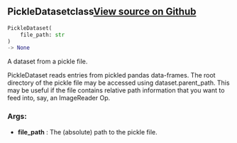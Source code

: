 ## PickleDataset<span class="tag">class</span><a class="sourcelink" href=https://github.com/fastestimator/fastestimator/blob/r1.0/fastestimator/dataset/pickle_dataset.py/#L22-L35>View source on Github</a>
```python
PickleDataset(
	file_path: str
)
-> None
```
A dataset from a pickle file.

PickleDataset reads entries from pickled pandas data-frames. The root directory of the pickle file may be accessed
using dataset.parent_path. This may be useful if the file contains relative path information that you want to feed
into, say, an ImageReader Op.


<h3>Args:</h3>

* **file_path** :  The (absolute) path to the pickle file.



